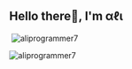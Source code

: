 
<h2>Hello there👋, I'm αℓι</h2>

<!--
<p align="left"> <img src="https://komarev.com/ghpvc/?username=aliprogrammer7&label=Profile%20views&color=129e00&style=plastic" alt="aliprogrammer7" /> </p>

- 🙋🏻‍♂ A android programmer.
- 🧑🏻‍💻‌ I’m currently working on Kotlin and Java.
 📚 I’m currently learning Html, Css, Bootstrap and Javascript.-->


<p>&nbsp;<img align="center" src="https://github-readme-stats.vercel.app/api?username=aliprogrammer7&show_icons=true&locale=en" alt="aliprogrammer7" /></p><p><img align="left" src="https://github-readme-stats.vercel.app/api/top-langs?username=aliprogrammer7&show_icons=true&locale=en&layout=compact" alt="aliprogrammer7" /></p>


<!--
<p><img align="center" src="https://github-readme-streak-stats.herokuapp.com/?user=aliprogrammer7&" alt="aliprogrammer7" /></p>
-->

<!--
<h5 align="left">Languages and Tools:</h5>
<p align="left"> <a href="https://developer.android.com" target="_blank"> <img src="https://raw.githubusercontent.com/devicons/devicon/master/icons/android/android-original-wordmark.svg" alt="android" width="40" height="40"/> </a> <a href="https://www.java.com" target="_blank"> <img src="https://www.vectorlogo.zone/logos/kotlinlang/kotlinlang-icon.svg" alt="kotlin" width="40" height="40"/> </a> 
 <img src="https://raw.githubusercontent.com/devicons/devicon/master/icons/java/java-original.svg" alt="java" width="40" height="40"/> </a> <a href="https://kotlinlang.org" target="_blank"></p>
-->
